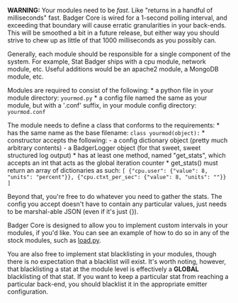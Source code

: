 **WARNING:** Your modules need to be *fast*. Like "returns in a handful of milliseconds" fast. Badger Core is wired for a 1-second polling interval, and exceeding that boundary will cause erratic granularities in your back-ends. This will be smoothed a bit in a future release, but either way you should strive to chew up as little of that 1000 milliseconds as you possibly can.

Generally, each module should be responsible for a single component of the system. For example, Stat Badger ships with a cpu module, network module, etc. Useful additions would be an apache2 module, a MongoDB module, etc.

Modules are required to consist of the following:
    * a python file in your module directory: `yourmod.py`
    * a config file named the same as your module, but with a '.conf' suffix, in your module config directory: `yourmod.conf`

The module needs to define a class that conforms to the requirements:
    * has the same name as the base filename: `class yourmod(object):`
    * constructor accepts the following:
        - a config dictionary object (pretty much arbitrary contents)
        - a BadgerLogger object (for that sweet, sweet structured log output)
    * has at least one method, named "get_stats", which accepts an int that acts as the global iteration counter
    * get_stats() must return an array of dictionaries as such:
        ```
        [
            {"cpu.user": {"value": 8, "units": "percent"}},
            {"cpu.ctxt_per_sec": {"value": 8, "units": ""}}
        ]
        ```

Beyond that, you're free to do whatever you need to gather the stats. The config you accept doesn't have to contain any particular values, just needs to be marshal-able JSON (even if it's just {}).

Badger Core is designed to allow you to implement custom intervals in your modules, if you'd like. You can see an example of how to do so in any of the stock modules, such as [load.py](https://github.com/cboggs/stat-badger/blob/master/badger_modules/load.py).

You are also free to implement stat blacklisting in your modules, though there is no expectation that a blacklist will exist. It's worth noting, however, that blacklisting a stat at the module level is effectively a **GLOBAL** blacklisting of that stat. If you want to keep a particular stat from reaching a particular back-end, you should blacklist it in the appropriate emitter configuration.
